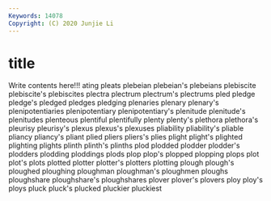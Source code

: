 ```yaml
---
Keywords: 14078
Copyright: (C) 2020 Junjie Li
---
```


# title

Write contents here!!!
ating 
pleats 
plebeian 
plebeian's
plebeians 
plebiscite 
plebiscite's 
plebiscites 
plectra 
plectrum 
plectrum's 
plectrums 
pled 
pledge
pledge's 
pledged 
pledges 
pledging 
plenaries 
plenary 
plenary's 
plenipotentiaries 
plenipotentiary 
plenipotentiary's
plenitude 
plenitude's 
plenitudes 
plenteous 
plentiful 
plentifully 
plenty 
plenty's 
plethora 
plethora's
pleurisy 
pleurisy's 
plexus 
plexus's 
plexuses 
pliability 
pliability's 
pliable 
pliancy 
pliancy's
pliant 
plied 
pliers 
pliers's 
plies 
plight 
plight's 
plighted 
plighting 
plights
plinth 
plinth's 
plinths 
plod 
plodded 
plodder 
plodder's 
plodders 
plodding 
ploddings
plods 
plop 
plop's 
plopped 
plopping 
plops 
plot 
plot's 
plots 
plotted
plotter 
plotter's 
plotters 
plotting 
plough 
plough's 
ploughed 
ploughing 
ploughman 
ploughman's
ploughmen 
ploughs 
ploughshare 
ploughshare's 
ploughshares 
plover 
plover's 
plovers 
ploy 
ploy's
ploys 
pluck 
pluck's 
plucked 
pluckier 
pluckiest 

